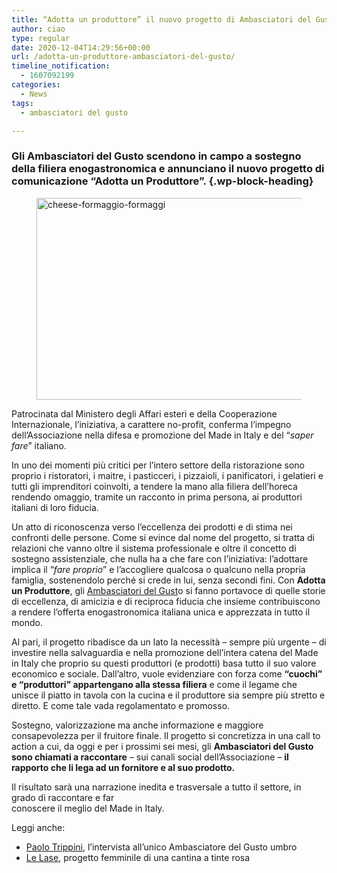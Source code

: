```yaml
---
title: “Adotta un produttore” il nuovo progetto di Ambasciatori del Gusto
author: ciao
type: regular
date: 2020-12-04T14:29:56+00:00
url: /adotta-un-produttore-ambasciatori-del-gusto/
timeline_notification:
  - 1607092199
categories:
  - News
tags:
  - ambasciatori del gusto

---
```

### Gli Ambasciatori del Gusto scendono in campo a sostegno della filiera enogastronomica e annunciano il nuovo progetto di comunicazione &#8220;Adotta un Produttore&#8221;. {.wp-block-heading}

<div class="wp-block-image">
  <figure class="aligncenter size-large is-resized"><img loading="lazy" decoding="async" src="images/wp-content/uploads/2020/12/cheese-5125021_1280-e1607091866337.jpg?w=1024" alt="cheese-formaggio-formaggi" class="wp-image-1887" width="574" height="323" /></figure>
</div>

Patrocinata dal Ministero degli Affari esteri e della Cooperazione Internazionale, l’iniziativa, a carattere no-profit, conferma l’impegno dell’Associazione nella difesa e promozione del Made in Italy e del “_saper fare_” italiano.  
  
In uno dei momenti più critici per l’intero settore della ristorazione sono proprio i ristoratori, i maitre, i pasticceri, i pizzaioli, i panificatori, i gelatieri e tutti gli imprenditori coinvolti, a tendere la mano alla filiera dell’horeca rendendo omaggio, tramite un racconto in prima persona, ai produttori italiani di loro fiducia.  
  
Un atto di riconoscenza verso l’eccellenza dei prodotti e di stima nei confronti delle persone. Come si evince dal nome del progetto, si tratta di relazioni che vanno oltre il sistema professionale e oltre il concetto di sostegno assistenziale, che nulla ha a che fare con l’iniziativa: l’adottare implica il “_fare proprio_” e l’accogliere qualcosa o qualcuno nella propria famiglia, sostenendolo perché si crede in lui, senza secondi fini. Con **Adotta un Produttore**, gli <a rel="noreferrer noopener" href="https://www.ambasciatoridelgusto.it/" target="_blank">Ambasciatori del Gust</a>o si fanno portavoce di quelle storie di eccellenza, di amicizia e di reciproca fiducia che insieme contribuiscono a rendere l’offerta enogastronomica italiana unica e apprezzata in tutto il mondo.  
  
Al pari, il progetto ribadisce da un lato la necessità &#8211; sempre più urgente &#8211; di investire nella salvaguardia e nella promozione dell’intera catena del Made in Italy che proprio su questi produttori (e prodotti) basa tutto il suo valore economico e sociale. Dall’altro, vuole evidenziare con forza come **“cuochi” e “produttori” appartengano alla stessa filiera** e come il legame che unisce il piatto in tavola con la cucina e il produttore sia sempre più stretto e diretto. E come tale vada regolamentato e promosso.

Sostegno, valorizzazione ma anche informazione e maggiore consapevolezza per il fruitore finale. Il progetto si concretizza in una call to action a cui, da oggi e per i prossimi sei mesi, gli **Ambasciatori del Gusto sono chiamati a raccontare** – sui canali social dell’Associazione &#8211; **il rapporto che li lega ad un fornitore e al suo prodotto.**  
  
Il risultato sarà una narrazione inedita e trasversale a tutto il settore, in grado di raccontare e far  
conoscere il meglio del Made in Italy.

Leggi anche:

<ul class="wp-block-list">
  <li>
    <a rel="noreferrer noopener" href="https://aleepepe.com/2020/11/16/paolo-trippini-ristorante-intervista/" target="_blank">Paolo Trippini</a>, l&#8217;intervista all&#8217;unico Ambasciatore del Gusto umbro
  </li>
  <li>
    <a href="https://aleepepe.com/2020/12/03/le-lase-vini-intervista-orte/" target="_blank" rel="noreferrer noopener">Le Lase</a>, progetto femminile di una cantina a tinte rosa
  </li>
</ul>